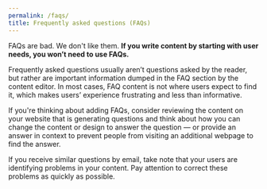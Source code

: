```yaml
---
permalink: /faqs/
title: Frequently asked questions (FAQs)
---
```

FAQs are bad. We don't like them. **If you write content by starting
with user needs, you won’t need to use FAQs.**

Frequently asked questions usually aren’t questions asked by the reader,
but rather are important information dumped in the FAQ section by the
content editor. In most cases, FAQ content is not where users expect to
find it, which makes users’ experience frustrating and less than
informative.

If you're thinking about adding FAQs, consider reviewing the content on
your website that is generating questions and think about how you can 
change the content or design to answer the question — or provide an 
answer in context to prevent people from visiting an additional webpage
to find the answer.

If you receive similar questions by email, take note
that your users are identifying problems in your content. Pay
attention to correct these problems as quickly as possible.
